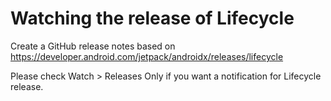 # Watching the release of Lifecycle

Create a GitHub release notes based on https://developer.android.com/jetpack/androidx/releases/lifecycle

Please check Watch > Releases Only if you want a notification for Lifecycle release.
